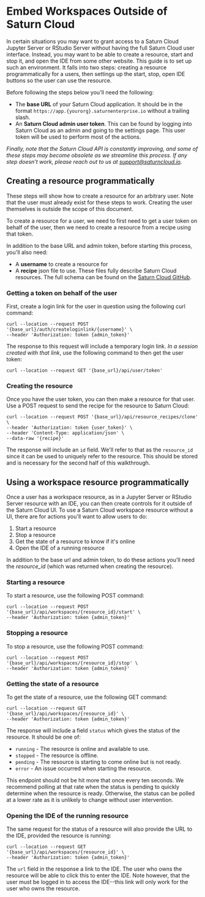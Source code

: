 # Embed Workspaces Outside of Saturn Cloud


In certain situations you may want to grant access to a Saturn Cloud Jupyter Server or RStudio Server without having the full Saturn Cloud user interface. Instead, you may want to be able to create a resource, start and stop it, and open the IDE from some other website. This guide is to set up such an environment. It falls into two steps: creating a resource programmatically for a users, then settings up the start, stop, open IDE buttons so the user can use the resource.

Before following the steps below you'll need the following:

* The **base URL** of your Saturn Cloud application. It should be in the format `https://app.{yourorg}.saturnenterprise.io`
without a trailing slash.
* An **Saturn Cloud admin user token**. This can be found by logging into Saturn Cloud as an admin and going to the settings page. This user token will be used to perform most of the actions.

_Finally, note that the Saturn Cloud API is constantly improving, and some of these steps may become obsolete as we streamline this process. If any step doesn't work, please reach out to us at [support@saturncloud.io](mailto:support@saturncloud.io)._

## Creating a resource programmatically

These steps will show how to create a resource for an arbitrary user. Note that the user must already exist for these steps to work. Creating the user themselves is outside the scope of this document.

To create a resource for a user, we need to first need to get a user token on behalf of the user, then we need to create a resource from a recipe using that token.

In addition to the base URL and admin token, before starting this process, you'll also need:

* A **username** to create a resource for
* A **recipe** json file to use. These files fully describe Saturn Cloud resources. The full schema can be found on the [Saturn Cloud GitHub](https://github.com/saturncloud/recipes).

### Getting a token on behalf of the user

First, create a login link for the user in question using the following curl command:

```shell
curl --location --request POST '{base_url}/auth/createloginlink/{username}' \
--header 'Authorization: token {admin_token}'
```

The response to this request will include a temporary login link. _In a session created with that link_, use the following command to then get the user token:

```shell
curl --location --request GET '{base_url}/api/user/token'
```

### Creating the resource

Once you have the user token, you can then make a resource for that user. Use a POST request to send the recipe for the resource to Saturn Cloud:

```shell
curl --location --request POST '{base_url}/api/resource_recipes/clone' \
--header 'Authorization: token {user_token}' \
--header 'Content-Type: application/json' \
--data-raw '{recipe}'
```

The response will include an `id` field. We'll refer to that as the `resource_id` since it can be used to uniquely refer to the resource.
This should be stored and is necessary for the second half of this walkthrough.

## Using a workspace resource programmatically

Once a user has a workspace resource, as in a Jupyter Server or RStudio Server resource with an IDE, you can then create controls for it outside of the Saturn Cloud UI. To use a Saturn Cloud workspace resource without a UI, there are for actions you'll want to allow users to do:

1. Start a resource
2. Stop a resource
3. Get the state of a resource to know if it's online
4. Open the IDE of a running resource

In addition to the base url and admin token, to do these actions you'll need the _resource_id_ (which was returned when creating the resource).

### Starting a resource

To start a resource, use the following POST command:

```shell
curl --location --request POST '{base_url}/api/workspaces/{resource_id}/start' \
--header 'Authorization: token {admin_token}'
```

### Stopping a resource

To stop a resource, use the following POST command:

```shell
curl --location --request POST '{base_url}/api/workspaces/{resource_id}/stop' \
--header 'Authorization: token {admin_token}'
```

### Getting the state of a resource

To get the state of a resource, use the following GET command:

```shell
curl --location --request GET '{base_url}/api/workspaces/{resource_id}' \
--header 'Authorization: token {admin_token}'
```

The response will include a field `status` which gives the status of the resource. It should be one of:

* `running` - The resource is online and available to use.
* `stopped` - The resource is offline.
* `pending` - The resource is starting to come online but is not ready.
* `error` - An issue occurred when starting the resource.

This endpoint should not be hit more that once every ten seconds. We recommend polling at that rate when the status is pending to quickly determine when the resource is ready. Otherwise, the status can be polled at a lower rate as it is unlikely to change without user intervention.

### Opening the IDE of the running resource

The same request for the status of a resource will also provide the URL to the IDE, provided the resource is running:

```shell
curl --location --request GET '{base_url}/api/workspaces/{resource_id}' \
--header 'Authorization: token {admin_token}'
```

The `url` field in the response a link to the IDE. The user who owns the resource will be able to click this to enter the IDE. Note however, that the user must be logged in to access the IDE--this link will only work for the user who owns the resource.
